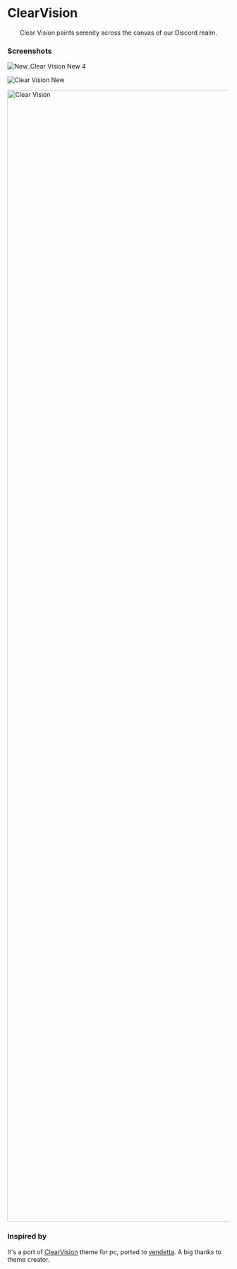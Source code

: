 # ClearVision

<p align = center>
Clear Vision paints serenity across the canvas of our Discord realm.</p>

### Screenshots

![New_Clear Vision New 4](https://github.com/TakiShiwa/Themes/assets/137756384/28f8bc3f-444a-4218-a300-1b8378c8863f)

![Clear Vision New](https://github.com/TakiShiwa/Themes/assets/137756384/fd595038-d86e-4984-bab9-aff9bae98788)

<img width="2560" alt="Clear Vision" src="https://github.com/TakiShiwa/Themes/assets/137756384/3d9a385e-d0f4-4422-bfe2-acf2aaed9356">

### Inspired by 
It's a port of [ClearVision](https://betterdiscord.app/theme/ClearVision) theme for pc, ported to [vendetta](https://github.com/vendetta-mod/Vendetta).
A big thanks to theme creator.
